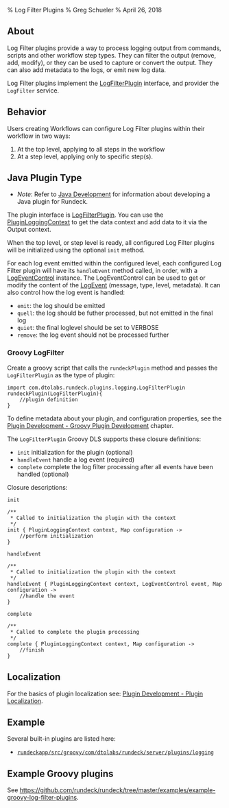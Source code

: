 % Log Filter Plugins
% Greg Schueler
% April 26, 2018

## About

Log Filter plugins provide a way to process logging output from commands, scripts and other workflow step types. They can filter the output (remove, add, modify), or they can be used to capture or convert the output.  They can also add metadata to the logs, or emit new log data.

Log Filter plugins implement the [LogFilterPlugin] interface, and provider the `LogFilter` service.

## Behavior

Users creating Workflows can configure Log Filter plugins within their workflow in two ways:

1. At the top level, applying to all steps in the workflow
2. At a step level, applying only to specific step(s).


## Java Plugin Type

* *Note*: Refer to [Java Development](plugin-development.html#java-plugin-development) for information about developing a Java plugin for Rundeck.

The plugin interface is [LogFilterPlugin][]. You can use the [PluginLoggingContext] to get the data context and add data to it via the Output context.

When the top level, or step level is ready, all configured Log Filter plugins will be initialized using the optional `init` method.

For each log event emitted within the configured level, each configured Log Filter plugin will have its `handleEvent` method called, in order,
with a [LogEventControl] instance. The LogEventControl can be used to get or modify the content of the [LogEvent] (message, type, level, metadata).
It can also control how the log event is handled:

* `emit`: the log should be emitted
* `quell`: the log should be futher processed, but not emitted in the final log
* `quiet`: the final loglevel should be set to VERBOSE
* `remove`: the log event should not be processed further

[LogFilterPlugin]: ../javadoc/com/dtolabs/rundeck/plugins/logging/LogFilterPlugin.html
[PluginLoggingContext]: ../javadoc/com/dtolabs/rundeck/core/logging/PluginLoggingContext.html
[LogEventControl]: ../javadoc/com/dtolabs/rundeck/core/logging/LogEventControl.html
[LogEvent]: ../javadoc/com/dtolabs/rundeck/core/logging/LogEvent.html

### Groovy LogFilter

Create a groovy script that calls the `rundeckPlugin` method and passes the `LogFilterPlugin` as the type of plugin:

~~~~~ {.java}
import com.dtolabs.rundeck.plugins.logging.LogFilterPlugin
rundeckPlugin(LogFilterPlugin){
    //plugin definition
}
~~~~~~

To define metadata about your plugin, and configuration properties, see the [Plugin Development - Groovy Plugin Development](plugin-development.html#groovy-plugin-development) chapter.

The `LogFilterPlugin` Groovy DLS supports these closure definitions:

* `init` initialization for the plugin (optional)
* `handleEvent` handle a log event (required)
* `complete` complete the log filter processing after all events have been handled (optional)

Closure descriptions:

`init`

~~~~~ {.java}
/**
 * Called to initialization the plugin with the context
 */
init { PluginLoggingContext context, Map configuration ->
    //perform initialization
}
~~~~~~

`handleEvent`

~~~~~ {.java}
/**
 * Called to initialization the plugin with the context
 */
handleEvent { PluginLoggingContext context, LogEventControl event, Map configuration ->
    //handle the event
}
~~~~~~

`complete`

~~~~~ {.java}
/**
 * Called to complete the plugin processing
 */
complete { PluginLoggingContext context, Map configuration ->
    //finish
}
~~~~~~

## Localization

For the basics of plugin localization see: [Plugin Development - Plugin Localization][].

## Example

Several built-in plugins are listed here:

* [`rundeckapp/src/groovy/com/dtolabs/rundeck/server/plugins/logging`](https://github.com/rundeck/rundeck/tree/master/rundeckapp/src/groovy/com/dtolabs/rundeck/server/plugins/logging)

## Example Groovy plugins

See <https://github.com/rundeck/rundeck/tree/master/examples/example-groovy-log-filter-plugins>.

[Plugin Development - Plugin Localization]: plugin-development.html#plugin-localization